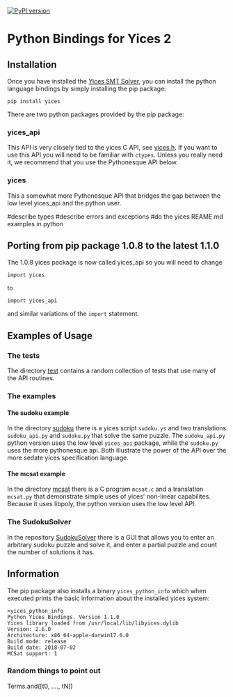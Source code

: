 [![PyPI version](https://badge.fury.io/py/yices.svg)](https://badge.fury.io/py/yices)

#  Python Bindings for Yices 2

## Installation

Once you have installed the [Yices SMT Solver](http://yices.csl.sri.com/), you can install
the python language bindings by simply installing the pip package:
```
pip install yices
```

There are two python packages provided by the pip package:

### yices_api

This API is very closely tied to the yices C API, see [yices.h](https://github.com/SRI-CSL/yices2/blob/master/src/include/yices.h).
If you want to use this API you will need to be familiar with `ctypes`.  Unless you really need it, we recommend that you use the
Pythonesque API below.


### yices

This a somewhat more Pythonesque API that bridges the gap between the low level yices_api and the python user.

#describe types
#describe errors and exceptions
#do the yices REAME.md examples in python


## Porting from pip package 1.0.8 to the latest 1.1.0

The 1.0.8 yices package is now called yices_api so you will need to change

```
import yices
```

to

```
import yices_api
```
and similar variations of the `import` statement.




## Examples of Usage

### The tests

The directory [test](https://github.com/SRI-CSL/yices2/tree/master/src/bindings/python/test) contains a random collection
of tests that use many of the API routines.

### The examples

#### The sudoku example

In the directory [sudoku](https://github.com/SRI-CSL/yices2/tree/master/src/bindings/python/examples/sudoku) there is a
yices script `sudoku.ys` and two translations `sudoku_api.py` and `sudoku.py` that solve the same puzzle. The `sudoku_api.py`  python version
uses the low level `yices_api` package, while the `sudoku.py` uses the more pythonesque api. Both
illustrate the power of the API over the more sedate yices specification language.

#### The mcsat example

In the directory [mcsat](https://github.com/SRI-CSL/yices2/tree/master/src/bindings/python/examples/mcsat) there is a
C program `mcsat.c` and a translation `mcsat.py` that demonstrate simple uses of yices' non-linear capabilites. Because
it uses libpoly, the python version uses the low level API.


### The SudokuSolver

In the repository [SudokuSolver](https://github.com/SRI-CSL/SudokuSolver) there is a GUI that allows you to
enter an arbitrary sudoku puzzle and solve it, and enter a partial puzzle and count the number of solutions it has.


## Information

The pip package also installs a binary `yices_python_info` which when executed prints the basic information about the installed
yices system:

```
>yices_python_info
Python Yices Bindings. Version 1.1.0
Yices library loaded from /usr/local/lib/libyices.dylib
Version: 2.6.0
Architecture: x86_64-apple-darwin17.6.0
Build mode: release
Build date: 2018-07-02
MCSat support: 1
```



### Random things to point out

Terms.and([t0, ...., tN])